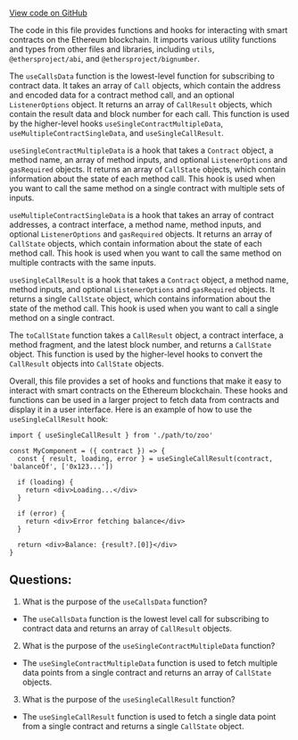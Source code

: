 [View code on GitHub](zoo-labs/zoo/blob/master/core/src/state/multicall/hooks.ts)

The code in this file provides functions and hooks for interacting with smart contracts on the Ethereum blockchain. It imports various utility functions and types from other files and libraries, including `utils`, `@ethersproject/abi`, and `@ethersproject/bignumber`. 

The `useCallsData` function is the lowest-level function for subscribing to contract data. It takes an array of `Call` objects, which contain the address and encoded data for a contract method call, and an optional `ListenerOptions` object. It returns an array of `CallResult` objects, which contain the result data and block number for each call. This function is used by the higher-level hooks `useSingleContractMultipleData`, `useMultipleContractSingleData`, and `useSingleCallResult`.

`useSingleContractMultipleData` is a hook that takes a `Contract` object, a method name, an array of method inputs, and optional `ListenerOptions` and `gasRequired` objects. It returns an array of `CallState` objects, which contain information about the state of each method call. This hook is used when you want to call the same method on a single contract with multiple sets of inputs.

`useMultipleContractSingleData` is a hook that takes an array of contract addresses, a contract interface, a method name, method inputs, and optional `ListenerOptions` and `gasRequired` objects. It returns an array of `CallState` objects, which contain information about the state of each method call. This hook is used when you want to call the same method on multiple contracts with the same inputs.

`useSingleCallResult` is a hook that takes a `Contract` object, a method name, method inputs, and optional `ListenerOptions` and `gasRequired` objects. It returns a single `CallState` object, which contains information about the state of the method call. This hook is used when you want to call a single method on a single contract.

The `toCallState` function takes a `CallResult` object, a contract interface, a method fragment, and the latest block number, and returns a `CallState` object. This function is used by the higher-level hooks to convert the `CallResult` objects into `CallState` objects.

Overall, this file provides a set of hooks and functions that make it easy to interact with smart contracts on the Ethereum blockchain. These hooks and functions can be used in a larger project to fetch data from contracts and display it in a user interface. Here is an example of how to use the `useSingleCallResult` hook:

```
import { useSingleCallResult } from './path/to/zoo'

const MyComponent = ({ contract }) => {
  const { result, loading, error } = useSingleCallResult(contract, 'balanceOf', ['0x123...'])

  if (loading) {
    return <div>Loading...</div>
  }

  if (error) {
    return <div>Error fetching balance</div>
  }

  return <div>Balance: {result?.[0]}</div>
}
```
## Questions: 
 1. What is the purpose of the `useCallsData` function?
- The `useCallsData` function is the lowest level call for subscribing to contract data and returns an array of `CallResult` objects.

2. What is the purpose of the `useSingleContractMultipleData` function?
- The `useSingleContractMultipleData` function is used to fetch multiple data points from a single contract and returns an array of `CallState` objects.

3. What is the purpose of the `useSingleCallResult` function?
- The `useSingleCallResult` function is used to fetch a single data point from a single contract and returns a single `CallState` object.